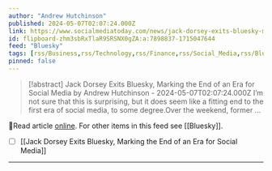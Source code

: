 ```yaml
---
author: "Andrew Hutchinson"
published: 2024-05-07T02:07:24.000Z
link: https://www.socialmediatoday.com/news/jack-dorsey-exits-bluesky-marking-the-end-of-an-era-for-social-media/715333/
id: flipboard-zhm3sbRxTlaR9SRSNX0gZA:a:7898837-1715047644
feed: "Bluesky"
tags: [rss/Business,rss/Technology,rss/Finance,rss/Social_Media,rss/Bluesky]
pinned: false
---
```

> [!abstract] Jack Dorsey Exits Bluesky, Marking the End of an Era for Social Media by Andrew Hutchinson - 2024-05-07T02:07:24.000Z
> I’m not sure that this is surprising, but it does seem like a fitting end to the first era of social media, to some degree.Over the weekend, former …

🔗Read article [online](https://www.socialmediatoday.com/news/jack-dorsey-exits-bluesky-marking-the-end-of-an-era-for-social-media/715333/). For other items in this feed see [[Bluesky]].

- [ ] [[Jack Dorsey Exits Bluesky, Marking the End of an Era for Social Media]]
- - -

